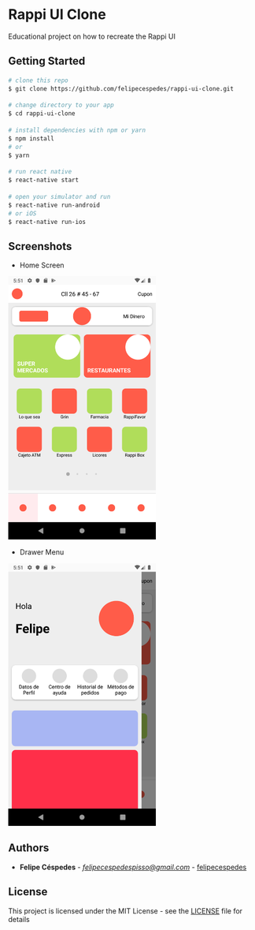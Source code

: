 # Rappi UI Clone
Educational project on how to recreate the Rappi UI

## Getting Started

```bash
# clone this repo
$ git clone https://github.com/felipecespedes/rappi-ui-clone.git

# change directory to your app
$ cd rappi-ui-clone

# install dependencies with npm or yarn
$ npm install
# or
$ yarn

# run react native
$ react-native start

# open your simulator and run
$ react-native run-android
# or iOS
$ react-native run-ios
```

## Screenshots
- Home Screen
<img src="https://raw.githubusercontent.com/felipecespedes/rappi-ui-clone/master/screenshots/home_screen.png" width="300">


- Drawer Menu
<img src="https://raw.githubusercontent.com/felipecespedes/rappi-ui-clone/master/screenshots/drawer_menu.png" width="300">

## Authors

* **Felipe Céspedes** - *felipecespedespisso@gmail.com* - [felipecespedes](https://github.com/felipecespedes)

## License

This project is licensed under the MIT License - see the [LICENSE](LICENSE) file for details
